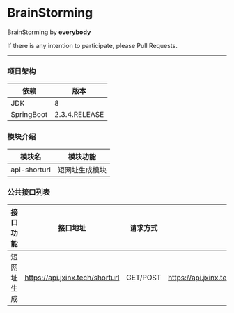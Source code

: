 # BrainStorming
BrainStorming by **everybody**

If there is any intention to participate, please Pull Requests.

---

### 项目架构

| 依赖       | 版本          |
| ---------- | ------------- |
| JDK        | 8             |
| SpringBoot | 2.3.4.RELEASE |

### 模块介绍

| 模块名       | 模块功能      |
| ------------ | ------------- |
| api-shorturl | 短网址生成模块 |

### 公共接口列表

| 接口功能   | 接口地址                        | 请求方式 | 请求示例                                      | 接口描述 |
| ---------- | ------------------------------- | -------- | --------------------------------------------- | -------- |
| 短网址生成 | https://api.jxinx.tech/shorturl | GET/POST | https://api.jxinx.tech/shorturl/www.baidu.com |          |

